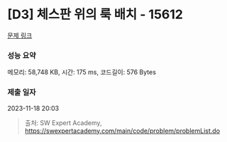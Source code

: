# [D3] 체스판 위의 룩 배치 - 15612 

[문제 링크](https://swexpertacademy.com/main/code/problem/problemDetail.do?contestProbId=AYOBfxwaAXsDFATW) 

### 성능 요약

메모리: 58,748 KB, 시간: 175 ms, 코드길이: 576 Bytes

### 제출 일자

2023-11-18 20:03



> 출처: SW Expert Academy, https://swexpertacademy.com/main/code/problem/problemList.do